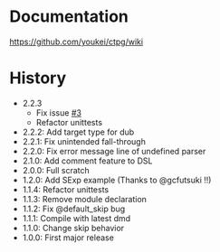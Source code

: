 # Documentation
https://github.com/youkei/ctpg/wiki

# History
- 2.2.3 
  - Fix issue [#3](https://github.com/youkei/ctpg/issues/3)
  - Refactor unittests
- 2.2.2: Add target type for dub
- 2.2.1: Fix unintended fall-through
- 2.2.0: Fix error message line of undefined parser
- 2.1.0: Add comment feature to DSL
- 2.0.0: Full scratch
- 1.2.0: Add SExp example (Thanks to @gcfutsuki !!)
- 1.1.4: Refactor unittests
- 1.1.3: Remove module declaration
- 1.1.2: Fix @default_skip bug
- 1.1.1: Compile with latest dmd
- 1.1.0: Change skip behavior
- 1.0.0: First major release
